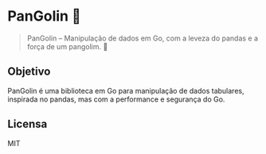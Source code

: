 # PanGolin 🐾

> PanGolin – Manipulação de dados em Go, com a leveza do pandas e a força de um pangolim. 🐾

## Objetivo

PanGolin é uma biblioteca em Go para manipulação de dados tabulares, inspirada no pandas, mas com a performance e segurança do Go.

## Licensa

MIT

